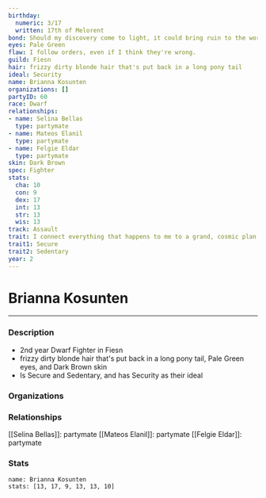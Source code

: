 ```yaml
---
birthday:
  numeric: 3/17
  written: 17th of Melorent
bond: Should my discovery come to light, it could bring ruin to the world.
eyes: Pale Green
flaw: I follow orders, even if I think they're wrong.
guild: Fiesn
hair: frizzy dirty blonde hair that's put back in a long pony tail
ideal: Security
name: Brianna Kosunten
organizations: []
partyID: 60
race: Dwarf
relationships:
- name: Selina Bellas
  type: partymate
- name: Mateos Elanil
  type: partymate
- name: Felgie Eldar
  type: partymate
skin: Dark Brown
spec: Fighter
stats:
  cha: 10
  con: 9
  dex: 17
  int: 13
  str: 13
  wis: 13
track: Assault
trait: I connect everything that happens to me to a grand, cosmic plan.
trait1: Secure
trait2: Sedentary
year: 2
---
```

# Brianna Kosunten
---
### Description
- 2nd year Dwarf Fighter in Fiesn
- frizzy dirty blonde hair that's put back in a long pony tail, Pale Green eyes, and Dark Brown skin
- Is Secure and Sedentary, and has Security as their ideal

### Organizations
### Relationships
[[Selina Bellas]]: partymate
[[Mateos Elanil]]: partymate
[[Felgie Eldar]]: partymate
### Stats
```statblock
name: Brianna Kosunten
stats: [13, 17, 9, 13, 13, 10]
```